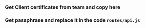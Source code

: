 ### Get Client certificates from team and copy here
### Get passphrase and replace it in the code `routes/api.js`